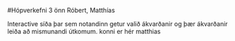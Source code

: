 #Hópverkefni 3 önn
Róbert, Matthías

Interactive síða þar sem notandinn getur valið ákvarðanir og þær ákvarðanir leiða að mismunandi útkomum.
konni er hér
matthias
